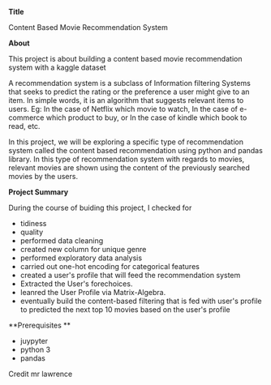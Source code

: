 
**Title**

Content Based Movie Recommendation System

**About**

This project is about building a content based movie recommendation system with a kaggle dataset

A recommendation system is a subclass of Information filtering Systems that seeks to predict the rating or the preference a user might give to an item. In simple words, it is an algorithm that suggests relevant items to users. Eg: In the case of Netflix which movie to watch, In the case of e-commerce which product to buy, or In the case of kindle which book to read, etc.

In this project, we will be exploring a specific type of recommendation system called the content based recommendation using python and pandas library. In this type of recommendation system with regards to movies, relevant movies are shown using the content of the previously searched movies by the users. 

**Project Summary**

During the course of buiding this project, I checked for 
- tidiness 
- quality
- performed data cleaning
- created new column for unique genre
- performed exploratory data analysis
- carried out one-hot encoding for categorical features
- created a user's profile that will feed the recommendation system
- Extracted the User's forechoices.
- leanred the User Profile via Matrix-Algebra.
- eventually build the content-based filtering that is fed with user's profile to predicted the next top 10 movies based on the user's profile

**Prerequisites **

- juypyter
- python 3
- pandas 

Credit
mr lawrence 
